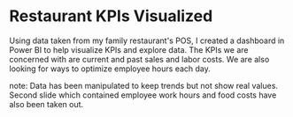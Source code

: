 # Restaurant KPIs Visualized

Using data taken from my family restaurant's POS, I created a dashboard in Power BI to help visualize KPIs and explore data. The KPIs we are concerned with are current and past sales and labor costs. We are also looking for ways to optimize employee hours each day.

note: Data has been manipulated to keep trends but not show real values. Second slide which contained employee work hours and food costs have also been taken out.
